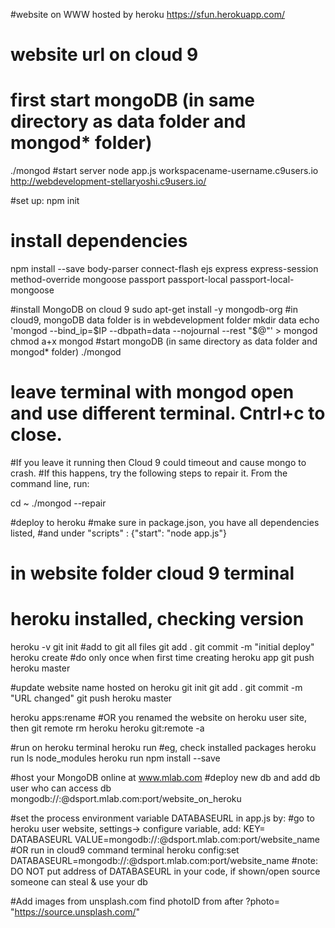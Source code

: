 #website on WWW hosted by heroku
https://sfun.herokuapp.com/
# website url on cloud 9
# first start mongoDB (in same directory as data folder and mongod* folder)
./mongod
#start server
node app.js
workspacename-username.c9users.io
http://webdevelopment-stellaryoshi.c9users.io/

#set up:
npm init
# install dependencies
npm install --save body-parser connect-flash ejs express express-session 
method-override mongoose passport passport-local passport-local-mongoose

#install MongoDB on cloud 9
sudo apt-get install -y mongodb-org
#in cloud9, mongoDB data folder is in webdevelopment folder
mkdir data
echo 'mongod --bind_ip=$IP --dbpath=data --nojournal --rest "$@"' > mongod
chmod a+x mongod
#start mongoDB (in same directory as data folder and mongod* folder)
./mongod
# leave terminal with mongod open and use different terminal. Cntrl+c to close.

#If you leave it running then Cloud 9 could timeout and cause mongo to crash. 
#If this happens, try the following steps to repair it. From the command line, run:

cd ~
./mongod --repair


#deploy to heroku
#make sure in package.json, you have all dependencies listed, 
#and under "scripts" : {"start": "node app.js"}
# in website folder cloud 9 terminal
# heroku installed, checking version
heroku -v
git init
#add to git all files
git add .
git commit -m "initial deploy"
heroku create #do only once when  first time creating heroku app
git push heroku master

#update website name hosted on heroku
git init
git add .
git commit -m "URL changed"
git push heroku master

heroku apps:rename <newname>
#OR you renamed the website on heroku user site, then
git remote rm heroku
heroku git:remote -a <newname>



#run on heroku terminal
heroku run <terminal command>
#eg, check installed packages
heroku run ls node_modules
heroku run npm install <package-name> --save

#host your MongoDB online at  www.mlab.com
#deploy new db and add db user who can access db
mongodb://<dbuser>:<dbpassword>@dsport.mlab.com:port/website_on_heroku

#set the process environment variable DATABASEURL in app.js by:
#go to heroku user website, settings-> configure variable, add: 
KEY= DATABASEURL
VALUE=mongodb://<dbuser>:<dbpassword>@dsport.mlab.com:port/website_name
#OR run in cloud9 command terminal
heroku config:set DATABASEURL=mongodb://<dbuser>:<dbpassword>@dsport.mlab.com:port/website_name
#note: DO NOT put address of DATABASEURL in your code, if shown/open source someone can steal & use your db

#Add images from unsplash.com
find photoID from after ?photo=
"https://source.unsplash.com/<photoID>"
